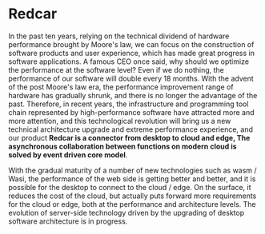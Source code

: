# Redcar
In the past ten years, relying on the technical dividend of hardware performance
brought by Moore's law, we can focus on the construction of software products and
user experience, which has made great progress in software applications. A famous
CEO once said, why should we optimize the performance at the software level? Even
if we do nothing, the performance of our software will double every 18 months. With
the advent of the post Moore's law era, the performance improvement range of hardware
has gradually shrunk, and there is no longer the advantage of the past. Therefore, in
recent years, the infrastructure and programming tool chain represented by high-performance
software have attracted more and more attention, and this technological revolution will
bring us a new technical architecture upgrade and extreme performance experience, and our
product **Redcar is a connector from desktop to cloud and edge, The asynchronous collaboration
between functions on modern cloud is solved by event driven core model**.

With the gradual maturity of a number of new technologies such as wasm / Wasi, the performance of the web side is getting better and better, and it is possible for the desktop to connect to the cloud / edge. On the surface, it reduces the cost of the cloud, but actually puts forward more requirements for the cloud or edge, both at the performance and architecture levels. The evolution of server-side technology driven by the upgrading of desktop software architecture is in progress.
